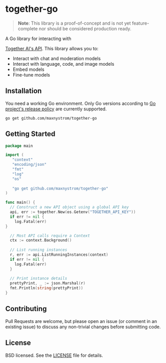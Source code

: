 
# together-go

> **Note**: This library is a proof-of-concept and is not yet feature-complete nor should be considered production ready.

A Go library for interacting with

[Together AI's API](https://docs.together.ai/reference/). This library allows you to:

- Interact with chat and moderation models
- Interact with language, code, and image models
- Embed models
- Fine-tune models

## Installation

You need a working Go environment. Only Go versions according to [Go project's release policy](https://go.dev/doc/devel/release#policy) are currently supported.

```shell
go get github.com/maxnystrom/together-go
```

## Getting Started

```go
package main

import (
   "context"
   "encoding/json"
   "fmt"
   "log"
   "os"
  
   "go get github.com/maxnystrom/together-go"
)

func main() {
  // Construct a new API object using a global API key
  api, err := together.New(os.Getenv("TOGETHER_API_KEY"))
  if err != nil {
    log.Fatal(err)
}

  // Most API calls require a Context
  ctx := context.Background()
  
  // List running instances
  r, err := api.ListRunningInstances(context)
  if err != nil {
    log.Fatal(err)
  }
  
  // Print instance details
  prettyPrint, _ := json.Marshal(r)
  fmt.Println(string(prettyPrint))
}
```

## Contributing

Pull Requests are welcome, but please open an issue (or comment in an existing
issue) to discuss any non-trivial changes before submitting code.

## License

BSD licensed. See the [LICENSE](LICENSE) file for details.
